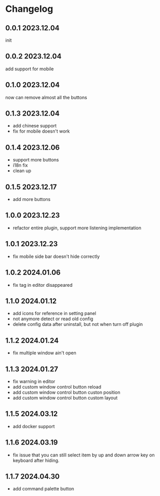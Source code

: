 # Changelog

## 0.0.1 2023.12.04
init

## 0.0.2 2023.12.04
add support for mobile

## 0.1.0 2023.12.04
now can remove almost all the buttons

## 0.1.3 2023.12.04
 - add chinese support   
 - fix for mobile doesn't work   

 ## 0.1.4 2023.12.06
  - support more buttons
  - i18n fix
  - clean up

## 0.1.5 2023.12.17
 - add more buttons

## 1.0.0 2023.12.23
 - refactor entire plugin, support more listening implementation

## 1.0.1 2023.12.23
 - fix mobile side bar doesn't hide correctly

## 1.0.2 2024.01.06
- fix tag in editor disappeared

## 1.1.0 2024.01.12
 - add icons for reference in setting panel
 - not anymore detect or read old config
 - delete config data after uninstall, but not when turn off plugin

## 1.1.2 2024.01.24
- fix multiple window ain't open

## 1.1.3 2024.01.27
- fix warning in editor
- add custom window control button reload
- add custom window control button custon position
- add custom window control button custom layout

## 1.1.5 2024.03.12
- add docker support

## 1.1.6 2024.03.19
- fix issue that you can still select item by up and down arrow key on keyboard after hiding.

## 1.1.7 2024.04.30
- add command palette button